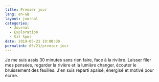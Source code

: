 ```yaml
---
title: Premier jour
lang: en-GB
layout: journal
categories:
  - Journal
  - Exploration
  - Sit Spot
date: 2019-05-21 19:00:00
permalink: 05/21/premier-jour
---
```


Je me suis assis 30 minutes sans rien faire, face à la rivière. Laisser filer mes pensées, regarder la rivière et la lumière changer, écouter le bruissement des feuilles. J'en suis reparti apaisé, énergisé et motivé pour écrire.
